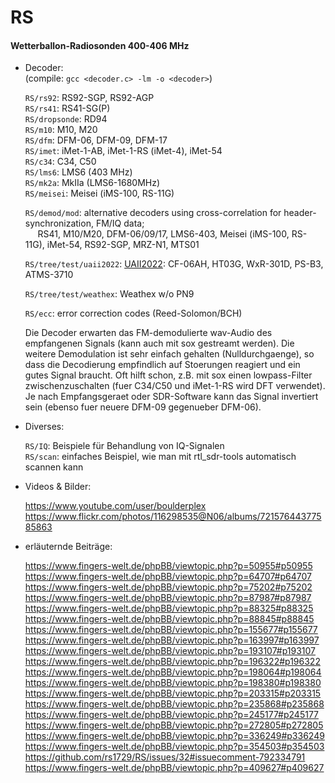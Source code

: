 RS
==
  
#### Wetterballon-Radiosonden  400-406 MHz  

* Decoder: <br />
  (compile: `gcc <decoder.c> -lm -o <decoder>`)

  `RS/rs92`: RS92-SGP, RS92-AGP <br />
  `RS/rs41`: RS41-SG(P) <br />
  `RS/dropsonde`: RD94 <br />
  `RS/m10`: M10, M20 <br />
  `RS/dfm`: DFM-06, DFM-09, DFM-17 <br />
  `RS/imet`: iMet-1-AB, iMet-1-RS (iMet-4), iMet-54 <br />
  `RS/c34`: C34, C50 <br />
  `RS/lms6`: LMS6 (403 MHz) <br />
  `RS/mk2a`: MkIIa (LMS6-1680MHz) <br />
  `RS/meisei`: Meisei (iMS-100, RS-11G) <br />

  `RS/demod/mod`: alternative decoders using cross-correlation for header-synchronization, FM/IQ data;<br />
  &nbsp;&nbsp;&nbsp;&nbsp; RS41, M10/M20, DFM-06/09/17, LMS6-403, Meisei (iMS-100, RS-11G), iMet-54, RS92-SGP, MRZ-N1, MTS01


  `RS/tree/test/uaii2022`: [UAII2022](https://github.com/rs1729/RS/tree/test/uaii2022): CF-06AH, HT03G, WxR-301D, PS-B3, ATMS-3710 <br />

  `RS/tree/test/weathex`: Weathex w/o PN9 <br />


  `RS/ecc`: error correction codes (Reed-Solomon/BCH) <br />


  Die Decoder erwarten das FM-demodulierte wav-Audio des empfangenen Signals (kann auch mit 
sox gestreamt werden). Die weitere Demodulation ist sehr einfach gehalten (Nulldurchgaenge), 
so dass die Decodierung empfindlich auf Stoerungen reagiert und ein gutes Signal braucht. 
Oft hilft schon, z.B. mit sox einen lowpass-Filter zwischenzuschalten (fuer C34/C50 und iMet-1-RS
wird DFT verwendet). Je nach Empfangsgeraet oder SDR-Software kann das Signal invertiert sein 
(ebenso fuer neuere DFM-09 gegenueber DFM-06).


* Diverses:

  `RS/IQ`: Beispiele für Behandlung von IQ-Signalen <br />
  `RS/scan`: einfaches Beispiel, wie man mit rtl_sdr-tools automatisch scannen kann <br />


* Videos & Bilder:

  https://www.youtube.com/user/boulderplex  
  https://www.flickr.com/photos/116298535@N06/albums/72157644377585863  


* erläuternde Beiträge:

  https://www.fingers-welt.de/phpBB/viewtopic.php?p=50955#p50955  
  https://www.fingers-welt.de/phpBB/viewtopic.php?p=64707#p64707  
  https://www.fingers-welt.de/phpBB/viewtopic.php?p=75202#p75202  
  https://www.fingers-welt.de/phpBB/viewtopic.php?p=87987#p87987  
  https://www.fingers-welt.de/phpBB/viewtopic.php?p=88325#p88325  
  https://www.fingers-welt.de/phpBB/viewtopic.php?p=88845#p88845  
  https://www.fingers-welt.de/phpBB/viewtopic.php?p=155677#p155677  
  https://www.fingers-welt.de/phpBB/viewtopic.php?p=163997#p163997  
  https://www.fingers-welt.de/phpBB/viewtopic.php?p=193107#p193107  
  https://www.fingers-welt.de/phpBB/viewtopic.php?p=196322#p196322  
  https://www.fingers-welt.de/phpBB/viewtopic.php?p=198064#p198064  
  https://www.fingers-welt.de/phpBB/viewtopic.php?p=198380#p198380  
  https://www.fingers-welt.de/phpBB/viewtopic.php?p=203315#p203315  
  https://www.fingers-welt.de/phpBB/viewtopic.php?p=235868#p235868  
  https://www.fingers-welt.de/phpBB/viewtopic.php?p=245177#p245177  
  https://www.fingers-welt.de/phpBB/viewtopic.php?p=272805#p272805  
  https://www.fingers-welt.de/phpBB/viewtopic.php?p=336249#p336249  
  https://www.fingers-welt.de/phpBB/viewtopic.php?p=354503#p354503  
  https://github.com/rs1729/RS/issues/32#issuecomment-792334791  
  https://www.fingers-welt.de/phpBB/viewtopic.php?p=409627#p409627  


